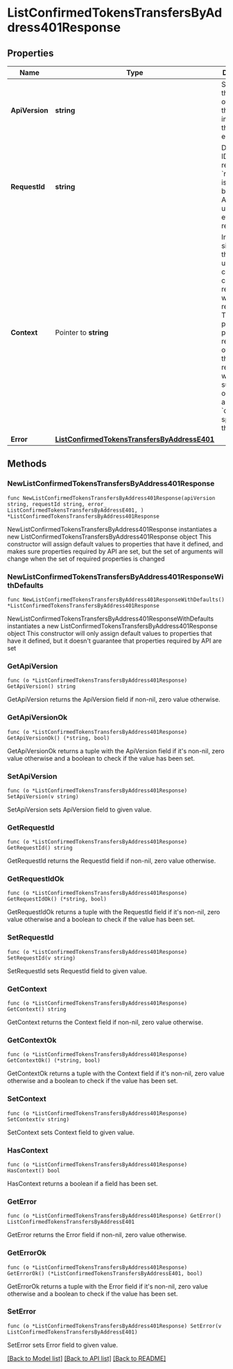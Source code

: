 # ListConfirmedTokensTransfersByAddress401Response

## Properties

Name | Type | Description | Notes
------------ | ------------- | ------------- | -------------
**ApiVersion** | **string** | Specifies the version of the API that incorporates this endpoint. | 
**RequestId** | **string** | Defines the ID of the request. The &#x60;requestId&#x60; is generated by Crypto APIs and it&#39;s unique for every request. | 
**Context** | Pointer to **string** | In batch situations the user can use the context to correlate responses with requests. This property is present regardless of whether the response was successful or returned as an error. &#x60;context&#x60; is specified by the user. | [optional] 
**Error** | [**ListConfirmedTokensTransfersByAddressE401**](ListConfirmedTokensTransfersByAddressE401.md) |  | 

## Methods

### NewListConfirmedTokensTransfersByAddress401Response

`func NewListConfirmedTokensTransfersByAddress401Response(apiVersion string, requestId string, error_ ListConfirmedTokensTransfersByAddressE401, ) *ListConfirmedTokensTransfersByAddress401Response`

NewListConfirmedTokensTransfersByAddress401Response instantiates a new ListConfirmedTokensTransfersByAddress401Response object
This constructor will assign default values to properties that have it defined,
and makes sure properties required by API are set, but the set of arguments
will change when the set of required properties is changed

### NewListConfirmedTokensTransfersByAddress401ResponseWithDefaults

`func NewListConfirmedTokensTransfersByAddress401ResponseWithDefaults() *ListConfirmedTokensTransfersByAddress401Response`

NewListConfirmedTokensTransfersByAddress401ResponseWithDefaults instantiates a new ListConfirmedTokensTransfersByAddress401Response object
This constructor will only assign default values to properties that have it defined,
but it doesn't guarantee that properties required by API are set

### GetApiVersion

`func (o *ListConfirmedTokensTransfersByAddress401Response) GetApiVersion() string`

GetApiVersion returns the ApiVersion field if non-nil, zero value otherwise.

### GetApiVersionOk

`func (o *ListConfirmedTokensTransfersByAddress401Response) GetApiVersionOk() (*string, bool)`

GetApiVersionOk returns a tuple with the ApiVersion field if it's non-nil, zero value otherwise
and a boolean to check if the value has been set.

### SetApiVersion

`func (o *ListConfirmedTokensTransfersByAddress401Response) SetApiVersion(v string)`

SetApiVersion sets ApiVersion field to given value.


### GetRequestId

`func (o *ListConfirmedTokensTransfersByAddress401Response) GetRequestId() string`

GetRequestId returns the RequestId field if non-nil, zero value otherwise.

### GetRequestIdOk

`func (o *ListConfirmedTokensTransfersByAddress401Response) GetRequestIdOk() (*string, bool)`

GetRequestIdOk returns a tuple with the RequestId field if it's non-nil, zero value otherwise
and a boolean to check if the value has been set.

### SetRequestId

`func (o *ListConfirmedTokensTransfersByAddress401Response) SetRequestId(v string)`

SetRequestId sets RequestId field to given value.


### GetContext

`func (o *ListConfirmedTokensTransfersByAddress401Response) GetContext() string`

GetContext returns the Context field if non-nil, zero value otherwise.

### GetContextOk

`func (o *ListConfirmedTokensTransfersByAddress401Response) GetContextOk() (*string, bool)`

GetContextOk returns a tuple with the Context field if it's non-nil, zero value otherwise
and a boolean to check if the value has been set.

### SetContext

`func (o *ListConfirmedTokensTransfersByAddress401Response) SetContext(v string)`

SetContext sets Context field to given value.

### HasContext

`func (o *ListConfirmedTokensTransfersByAddress401Response) HasContext() bool`

HasContext returns a boolean if a field has been set.

### GetError

`func (o *ListConfirmedTokensTransfersByAddress401Response) GetError() ListConfirmedTokensTransfersByAddressE401`

GetError returns the Error field if non-nil, zero value otherwise.

### GetErrorOk

`func (o *ListConfirmedTokensTransfersByAddress401Response) GetErrorOk() (*ListConfirmedTokensTransfersByAddressE401, bool)`

GetErrorOk returns a tuple with the Error field if it's non-nil, zero value otherwise
and a boolean to check if the value has been set.

### SetError

`func (o *ListConfirmedTokensTransfersByAddress401Response) SetError(v ListConfirmedTokensTransfersByAddressE401)`

SetError sets Error field to given value.



[[Back to Model list]](../README.md#documentation-for-models) [[Back to API list]](../README.md#documentation-for-api-endpoints) [[Back to README]](../README.md)


